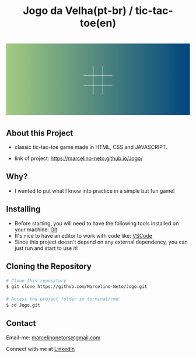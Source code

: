 <h1 align="center">Jogo da Velha(pt-br) / tic-tac-toe(en)</h1>

<h1 align='center'>
<img src="gif/Readme.gif" alt="Readme"></img>
</h1>

## About this Project

- classic tic-tac-toe game made in HTML, CSS and JAVASCRIPT.

- link of project: https://marcelino-neto.github.io/Jogo/
## Why?

- I wanted to put what I know into practice in a simple but fun game!

## Installing

- Before starting, you will need to have the following tools installed on your machine: <a href="https://git-scm.com/">Git</a>
- It's nice to have an editor to work with code like: <a href="https://code.visualstudio.com/">VSCode</a>
- Since this project doesn't depend on any external dependency, you can just run and start to use it! <br>

<h2> Cloning the Repository </h2>

```bash
# Clone this repository
$ git clone https://github.com/Marcelino-Neto/Jogo.git

# Access the project folder in terminal/cmd
$ cd Jogo.git

```

## Contact

Email-me: marcelinonetors@gmail.com

Connect with me at <a href="https://www.linkedin.com/in/marcelino-ribeiro/" target="_blank">LinkedIn</a>




